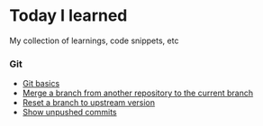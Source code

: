 # Today I learned
My collection of learnings, code snippets, etc

### Git
- [Git basics](git/git-basics.md)
- [Merge a branch from another repository to the current branch](git/merge-branch-from-another-repo.md)
- [Reset a branch to upstream version](git/reset-branch-to-upstream.md)
- [Show unpushed commits](git/show-unpushed-commits.md)
